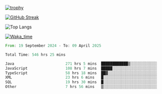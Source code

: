 <!--
**ren-joey/ren-joey** is a ✨ _special_ ✨ repository because its `README.md` (this file) appears on your GitHub profile.

Here are some ideas to get you started:

- 🔭 I’m currently working on ...
- 🌱 I’m currently learning ...
- 👯 I’m looking to collaborate on ...
- 🤔 I’m looking for help with ...
- 💬 Ask me about ...
- 📫 How to reach me: ...
- 😄 Pronouns: ...
- ⚡ Fun fact: ...
-->

[![trophy](https://github-profile-trophy.vercel.app/?username=ren-joey&theme=darkhub&column=5)](https://github.com/ren-joey)

[![GitHub Streak](https://streak-stats.demolab.com/?user=ren-joey&theme=dark)](https://github.com/ren-joey)

![Top Langs](https://github-readme-stats.vercel.app/api/top-langs?username=ren-joey&show_icons=true&layout=compact&locale=en&hide=html,CSS,scss,Pug,Twig&theme=dark)

[![Waka_time](https://github-readme-stats.vercel.app/api/wakatime?username=joeyren&theme=dark)](https://github.com/ren-joey)

<!--START_SECTION:waka-->

```rust
From: 19 September 2024 - To: 09 April 2025

Total Time: 546 hrs 25 mins

Java                       271 hrs 5 mins  ████████████▒░░░░░░░░░░░░   48.90 %
JavaScript                 108 hrs 7 mins  █████░░░░░░░░░░░░░░░░░░░░   19.50 %
TypeScript                 58 hrs 18 mins  ██▓░░░░░░░░░░░░░░░░░░░░░░   10.52 %
XML                        23 hrs 6 mins   █░░░░░░░░░░░░░░░░░░░░░░░░   04.17 %
SQL                        19 hrs 30 mins  █░░░░░░░░░░░░░░░░░░░░░░░░   03.52 %
Other                      7 hrs 56 mins   ▒░░░░░░░░░░░░░░░░░░░░░░░░   01.43 %
```

<!--END_SECTION:waka-->
